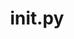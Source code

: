---
article_html: ''
datetime: null
description: Docs for __init__
long_description: ''
now: 2022-02-05 19:38:00.891469
path: __init__.md
slug: markata/cli/__init__
status: published
title: __init__.py
today: 2022-02-05
---